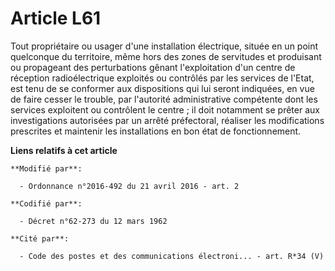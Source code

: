 # Article L61

Tout propriétaire ou usager d'une installation électrique, située en un point quelconque du territoire, même hors des zones
de servitudes et produisant ou propageant des perturbations gênant l'exploitation d'un centre de réception radioélectrique
exploités ou contrôlés par les services de l'Etat, est tenu de se conformer aux dispositions qui lui seront indiquées, en vue
de faire cesser le trouble, par l'autorité administrative compétente dont les services exploitent ou contrôlent le centre ;
il doit notamment se prêter aux investigations autorisées par un arrêté préfectoral, réaliser les modifications prescrites et
maintenir les installations en bon état de fonctionnement.

**Liens relatifs à cet article**

	**Modifié par**:

	  - Ordonnance n°2016-492 du 21 avril 2016 - art. 2

	**Codifié par**:

	  - Décret n°62-273 du 12 mars 1962

	**Cité par**:

	  - Code des postes et des communications électroni... - art. R*34 (V)
